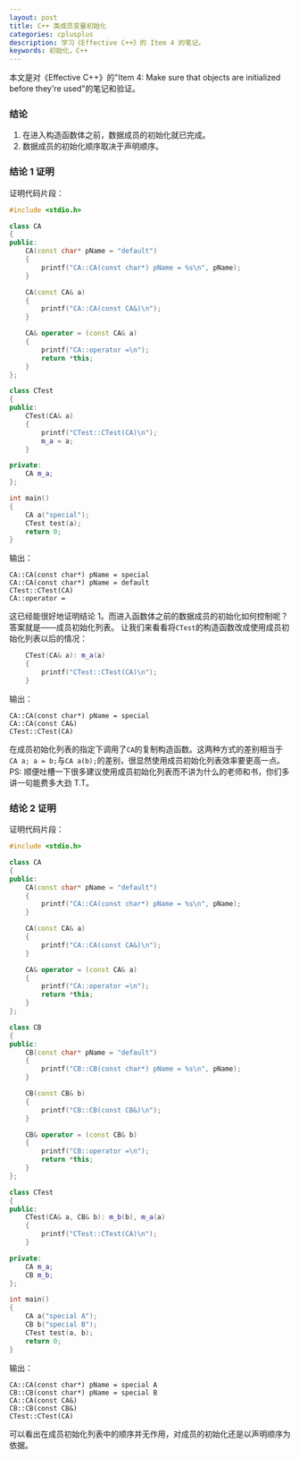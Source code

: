 ```yaml
---
layout: post
title: C++ 类成员变量初始化
categories: cplusplus
description: 学习《Effective C++》的 Item 4 的笔记。
keywords: 初始化，C++
---
```


本文是对《Effective C++》的"Item 4: Make sure that objects are initialized before they're used"的笔记和验证。

### 结论
1. 在进入构造函数体之前，数据成员的初始化就已完成。
2. 数据成员的初始化顺序取决于声明顺序。

### 结论 1 证明
证明代码片段：

```c++
#include <stdio.h>

class CA
{
public:
    CA(const char* pName = "default")
    {
        printf("CA::CA(const char*) pName = %s\n", pName);
    }

    CA(const CA& a)
    {
        printf("CA::CA(const CA&)\n");
    }

    CA& operator = (const CA& a)
    {
        printf("CA::operator =\n");
        return *this;
    }
};

class CTest
{
public:
    CTest(CA& a)
    {
        printf("CTest::CTest(CA)\n");
        m_a = a;
    }

private:
    CA m_a;
};

int main()
{
    CA a("special");
    CTest test(a);
    return 0;
}
```

输出：

```
CA::CA(const char*) pName = special
CA::CA(const char*) pName = default
CTest::CTest(CA)
CA::operator =
```

这已经能很好地证明结论 1。而进入函数体之前的数据成员的初始化如何控制呢？答案就是——成员初始化列表。
让我们来看看将`CTest`的构造函数改成使用成员初始化列表以后的情况：

```c++
    CTest(CA& a): m_a(a)
    {
        printf("CTest::CTest(CA)\n");
    }
```

输出：

```
CA::CA(const char*) pName = special
CA::CA(const CA&)
CTest::CTest(CA)
```

在成员初始化列表的指定下调用了`CA`的复制构造函数。这两种方式的差别相当于`CA a; a = b;`与`CA a(b);`的差别，很显然使用成员初始化列表效率要更高一点。
PS: 顺便吐槽一下很多建议使用成员初始化列表而不讲为什么的老师和书，你们多讲一句能费多大劲 T.T。

### 结论 2 证明
证明代码片段：

```c++
#include <stdio.h>

class CA
{
public:
    CA(const char* pName = "default")
    {
        printf("CA::CA(const char*) pName = %s\n", pName);
    }

    CA(const CA& a)
    {
        printf("CA::CA(const CA&)\n");
    }

    CA& operator = (const CA& a)
    {
        printf("CA::operator =\n");
        return *this;
    }
};

class CB
{
public:
    CB(const char* pName = "default")
    {
        printf("CB::CB(const char*) pName = %s\n", pName);
    }

    CB(const CB& b)
    {
        printf("CB::CB(const CB&)\n");
    }

    CB& operator = (const CB& b)
    {
        printf("CB::operator =\n");
        return *this;
    }
};

class CTest
{
public:
    CTest(CA& a, CB& b): m_b(b), m_a(a)
    {
        printf("CTest::CTest(CA)\n");
    }

private:
    CA m_a;
    CB m_b;
};

int main()
{
    CA a("special A");
    CB b("special B");
    CTest test(a, b);
    return 0;
}
```

输出：

```
CA::CA(const char*) pName = special A
CB::CB(const char*) pName = special B
CA::CA(const CA&)
CB::CB(const CB&)
CTest::CTest(CA)
```

可以看出在成员初始化列表中的顺序并无作用，对成员的初始化还是以声明顺序为依据。
